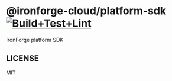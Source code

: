 # @ironforge-cloud/platform-sdk [![Build+Test+Lint](https://github.com/ironforge-cloud/platform-sdk/actions/workflows/build-test-lint.yml/badge.svg)](https://github.com/ironforge-cloud/platform-sdk/actions/workflows/build-test-lint.yml)

IronForge platform SDK

## LICENSE

MIT
